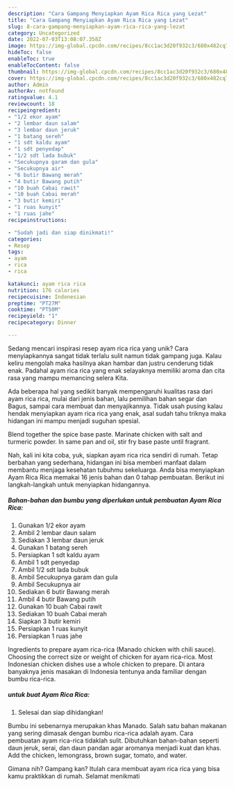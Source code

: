 ```yaml
---
description: "Cara Gampang Menyiapkan Ayam Rica Rica yang Lezat"
title: "Cara Gampang Menyiapkan Ayam Rica Rica yang Lezat"
slug: 8-cara-gampang-menyiapkan-ayam-rica-rica-yang-lezat
category: Uncategorized
date: 2022-07-03T13:08:07.358Z
image: https://img-global.cpcdn.com/recipes/8cc1ac3d20f932c3/680x482cq70/ayam-rica-rica-foto-resep-utama.jpg
hideToc: false
enableToc: true
enableTocContent: false
thumbnail: https://img-global.cpcdn.com/recipes/8cc1ac3d20f932c3/680x482cq70/ayam-rica-rica-foto-resep-utama.jpg
cover: https://img-global.cpcdn.com/recipes/8cc1ac3d20f932c3/680x482cq70/ayam-rica-rica-foto-resep-utama.jpg
author: Admin
authorAv: notfound
ratingvalue: 4.1
reviewcount: 18
recipeingredient:
- "1/2 ekor ayam"
- "2 lembar daun salam"
- "3 lembar daun jeruk"
- "1 batang sereh"
- "1 sdt kaldu ayam"
- "1 sdt penyedap"
- "1/2 sdt lada bubuk"
- "Secukupnya garam dan gula"
- "Secukupnya air"
- "6 butir Bawang merah"
- "4 butir Bawang putih"
- "10 buah Cabai rawit"
- "10 buah Cabai merah"
- "3 butir kemiri"
- "1 ruas kunyit"
- "1 ruas jahe"
recipeinstructions:

- "Sudah jadi dan siap dinikmati!"
categories:
- Resep
tags:
- ayam
- rica
- rica

katakunci: ayam rica rica 
nutrition: 176 calories
recipecuisine: Indonesian
preptime: "PT27M"
cooktime: "PT50M"
recipeyield: "1"
recipecategory: Dinner

---
```





Sedang mencari inspirasi resep ayam rica rica yang unik? Cara menyiapkannya sangat tidak terlalu sulit namun tidak gampang juga. Kalau keliru mengolah maka hasilnya akan hambar dan justru cenderung tidak enak. Padahal ayam rica rica yang enak selayaknya memiliki aroma dan cita rasa yang mampu memancing selera Kita.





Ada beberapa hal yang sedikit banyak mempengaruhi kualitas rasa dari ayam rica rica, mulai dari jenis bahan, lalu pemilihan bahan segar dan Bagus, sampai cara membuat dan menyajikannya. Tidak usah pusing kalau hendak menyiapkan ayam rica rica yang enak,      asal sudah tahu triknya maka hidangan ini mampu menjadi suguhan spesial.














Blend together the spice base paste. Marinate chicken with salt and turmeric powder. In same pan and oil, stir fry base paste until fragrant.






Nah, kali ini kita coba, yuk, siapkan ayam rica rica sendiri di rumah. Tetap berbahan yang sederhana, hidangan ini bisa memberi manfaat dalam membantu menjaga kesehatan tubuhmu sekeluarga. Anda bisa menyiapkan Ayam Rica Rica memakai 16 jenis bahan dan 0 tahap pembuatan. Berikut ini langkah-langkah untuk menyiapkan hidangannya.

<!--inarticleads1-->

##### Bahan-bahan dan bumbu yang diperlukan untuk pembuatan Ayam Rica Rica:

1. Gunakan 1/2 ekor ayam
1. Ambil 2 lembar daun salam
1. Sediakan 3 lembar daun jeruk
1. Gunakan 1 batang sereh
1. Persiapkan 1 sdt kaldu ayam
1. Ambil 1 sdt penyedap
1. Ambil 1/2 sdt lada bubuk
1. Ambil Secukupnya garam dan gula
1. Ambil Secukupnya air
1. Sediakan 6 butir Bawang merah
1. Ambil 4 butir Bawang putih
1. Gunakan 10 buah Cabai rawit
1. Sediakan 10 buah Cabai merah
1. Siapkan 3 butir kemiri
1. Persiapkan 1 ruas kunyit
1. Persiapkan 1 ruas jahe


Ingredients to prepare ayam rica-rica (Manado chicken with chili sauce). Choosing the correct size or weight of chicken for ayam rica-rica. Most Indonesian chicken dishes use a whole chicken to prepare. Di antara banyaknya jenis masakan di Indonesia tentunya anda familiar dengan bumbu rica-rica. 

<!--inarticleads2-->

#####  untuk buat Ayam Rica Rica:


1. Selesai dan siap dihidangkan!

Bumbu ini sebenarnya merupakan khas Manado. Salah satu bahan makanan yang sering dimasak dengan bumbu rica-rica adalah ayam. Cara pembuatan ayam rica-rica tidaklah sulit. Dibutuhkan bahan-bahan seperti daun jeruk, serai, dan daun pandan agar aromanya menjadi kuat dan khas. Add the chicken, lemongrass, brown sugar, tomato, and water. 

Gimana nih? Gampang kan? Itulah cara membuat ayam rica rica yang bisa kamu praktikkan di rumah. Selamat menikmati
